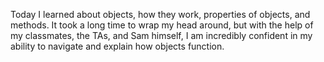 Today I learned about objects, how they work, properties of objects, and methods. It took a long time to wrap my head around, but with the help of my classmates, the TAs, and Sam himself, I am incredibly confident in my ability to navigate and explain how objects function.

